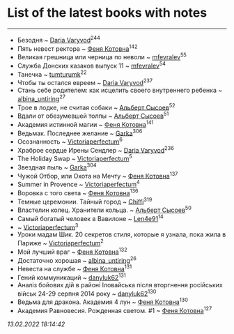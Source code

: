# List of the latest books with notes
---

* Безодня ~ [Daria Varyvod](users/829/829893410524253-facebook)<sup>244</sup>
* Пять невест ректора ~ [Феня Котовна](users/109/109746193906459706720-google)<sup>142</sup>
* Великая грешница или черница по неволи ~ [mfevralev](users/140/140966150-vkontakte)<sup>55</sup>
* Служба Донских казаков выпуск 11 ~ [mfevralev](users/140/140966150-vkontakte)<sup>54</sup>
* Танечка ~ [tumturumk](users/135/135685382-vkontakte)<sup>22</sup>
* Чтобы ты остался евреем ~ [Daria Varyvod](users/829/829893410524253-facebook)<sup>237</sup>
* Стань себе родителем: как исцелить своего внутреннего ребенка ~ [albina_untiring](users/257/2579695-vkontakte)<sup>27</sup>
* Трое в лодке, не считая собаки ~ [Альберт Сысоев](users/474/47446642-vkontakte)<sup>52</sup>
* Вдали от обезумевшей толпы ~ [Альберт Сысоев](users/474/47446642-vkontakte)<sup>51</sup>
* Академия истинной магии ~ [Феня Котовна](users/109/109746193906459706720-google)<sup>141</sup>
* Ведьмак. Последнее желание ~ [Garka](users/115/115753719718250012620-google)<sup>306</sup>
* Осознанность ~ [Victoriaperfectum](users/117/117396356938980769291-google)<sup>6</sup>
* Храброе сердце Ирены Сендлер ~ [Daria Varyvod](users/829/829893410524253-facebook)<sup>236</sup>
* The Holiday Swap ~ [Victoriaperfectum](users/117/117396356938980769291-google)<sup>5</sup>
* Звездная пыль ~ [Garka](users/115/115753719718250012620-google)<sup>304</sup>
* Чужой Отбор, или Охота на Мечту ~ [Феня Котовна](users/109/109746193906459706720-google)<sup>137</sup>
* Summer in Provence ~ [Victoriaperfectum](users/117/117396356938980769291-google)<sup>4</sup>
* Воровка с того света ~ [Феня Котовна](users/109/109746193906459706720-google)<sup>136</sup>
* Темные церемонии. Тайный город ~ [Chiffi](users/105/105831994080785626680-google)<sup>319</sup>
* Властелин колец. Хранители кольца. ~ [Альберт Сысоев](users/474/47446642-vkontakte)<sup>50</sup>
* Самый богатый человек в Вавилоне ~ [Len4e91](users/254/254448176-yandex)<sup>14</sup>
*  ~ [Victoriaperfectum](users/117/117396356938980769291-google)<sup>3</sup>
* Уроки мадам Шик. 20 секретов стиля, которые я узнала, пока жила в Париже ~ [Victoriaperfectum](users/117/117396356938980769291-google)<sup>2</sup>
* Мой лучший враг ~ [Феня Котовна](users/109/109746193906459706720-google)<sup>132</sup>
* Достаточно хорошая ~ [albina_untiring](users/257/2579695-vkontakte)<sup>26</sup>
* Невеста на службе ~ [Феня Котовна](users/109/109746193906459706720-google)<sup>131</sup>
* Гений коммуникаций ~ [danyluk62](users/374/374149854-vkontakte)<sup>131</sup>
* Аналiз бойових дiй в районi Iловайська пiсля вторгнення росiйських вiйськ 24-29 серпня 2014 року ~ [danyluk62](users/374/374149854-vkontakte)<sup>130</sup>
* Ведьма для дракона. Академия 4 лун ~ [Феня Котовна](users/109/109746193906459706720-google)<sup>130</sup>
* Академия Равновесия. Рожденная светом. #1 ~ [Феня Котовна](users/109/109746193906459706720-google)<sup>127</sup>


_13.02.2022 18:14:42_
